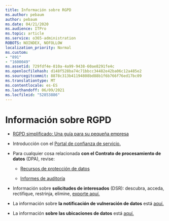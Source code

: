 ```yaml
---
title: Información sobre RGPD
ms.author: pebaum
author: pebaum
ms.date: 04/21/2020
ms.audience: ITPro
ms.topic: article
ms.service: o365-administration
ROBOTS: NOINDEX, NOFOLLOW
localization_priority: Normal
ms.custom:
- "891"
- "1600049"
ms.assetid: 729fdf4e-810a-4a99-9438-60ae8291fe4c
ms.openlocfilehash: d148f528ba74c71bbcc34482e42ba06c12a485e2
ms.sourcegitcommit: 8878c313b41194808bd88b1f6b766f76ed17bc09
ms.translationtype: MT
ms.contentlocale: es-ES
ms.lasthandoff: 06/09/2021
ms.locfileid: "52853886"
---
```

# <a name="information-about-gdpr"></a>Información sobre RGPD

- [RGPD simplificado: Una guía para su pequeña empresa](/microsoft-365/admin/security-and-compliance/gdpr-compliance)

- Introducción con el [Portal de confianza de servicio.](https://servicetrust.microsoft.com/ViewPage/GDPRGetStarted)

- Para cualquier cosa relacionada **con el Contrato de procesamiento de datos** (DPA), revise:

  - [Recursos de protección de datos](https://servicetrust.microsoft.com/ViewPage/TrustDocuments)

  - [Informes de auditoría](https://servicetrust.microsoft.com/ViewPage/MSComplianceGuide)

- Información sobre **solicitudes de interesados** (DSR): descubra, acceda, rectifique, restrinja, elimine, [exporte aquí.](/microsoft-365/compliance/gdpr-dsr-office365)

- La información sobre **la notificación de vulneración de datos** está [aquí.](https://servicetrust.microsoft.com/ViewPage/GDPRBreach)

- La información **sobre las ubicaciones de datos** está [aquí.](https://products.office.com/where-is-your-data-located?ms.officeurl=datamaps&amp;geo=All#All)
